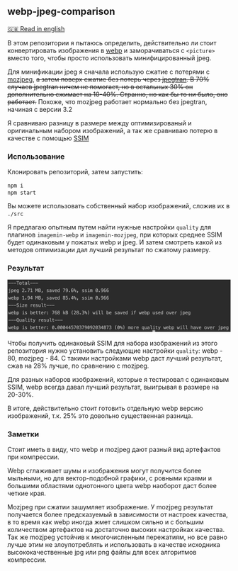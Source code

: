 ## webp-jpeg-comparison

[🇬🇧 Read in english](https://github.com/shrpne/webp-jpeg-comparsion/blob/master/README.md)

В этом репозитории я пытаюсь определить, действительно ли стоит конвертировать изображения в [webp](https://developers.google.com/speed/webp/) и заморачиваться с `<picture>` вместо того, чтобы просто использовать минифицированный jpeg.

Для минификации jpeg я сначала использую сжатие с потерями с [mozjpeg](https://github.com/mozilla/mozjpeg), ~~а затем поверх сжатие без потерь через [jpegtran](https://github.com/imagemin/imagemin-jpegtran). В 70% случаев jpegtran ничем не помогает, но в остальных 30% он дополнительно сжимает на 10-40%. Странно, но как бы то ни было, оно работает.~~ Похоже, что mozjpeg работает нормально без jpegtran, начиная с версии 3.2

Я сравниваю разницу в размере между оптимизированый и оригинальным набором изображений, а так же сравниваю потерю в качестве с помощью [SSIM](https://github.com/darosh/image-ssim-js)


### Использование

Клонировать репозиторий, затем запустить:
```
npm i
npm start
```

Вы можете использовать собственный набор изображений, сложив их в `./src`

Я предлагаю опытным путем найти нужные настройки `quality` для плагинов `imagemin-webp` и `imagemin-mozjpeg`, при которых среднее SSIM будет одинаковым у пожатых webp и jpeg. И затем смотреть какой из методов оптимизации дал лучший результат по сжатому размеру.


### Результат
![Logo](result.png)

Чтобы получить одинаковый SSIM для набора изображений из этого репозитория нужно установить следующие настройки `quality`: webp - 80, mozjpeg - 84. С такими настройками webp даст лучший результат, сжав на 28% лучше, по сравнению с mozjpeg. 

Для разных наборов изображений, которые я тестировал с одинаковым SSIM, webp всегда давал лучший результат, выигрывая в размере на 20-30%.

В итоге, действительно стоит готовить отдельную webp версию изображений, т.к. 25% это довольно существенная разница.


### Заметки

Стоит иметь в виду, что webp и mozjpeg дают разный вид артефактов при компрессии. 

Webp сглаживает шумы и изображения могут получится более мыльными, но для вектор-подобной графики, с ровными краями и большими областями однотонного цвета webp наоборот даст более четкие края. 

Mozjpeg при сжатии зашумляет изображение. У mozjpeg результат получается более предсказуемый в зависимости от настроек качества, в то время как webp иногда жмет слишком сильно и с большим количеством артефактов на достаточно высоких настройках качества. Так же mozjpeg устойчив к многочисленным пережатиям, но все равно лучше этим не злоупотреблять и использовать в качестве исходника высококачественные jpg или png файлы для всех алгоритмов компрессии.
 

